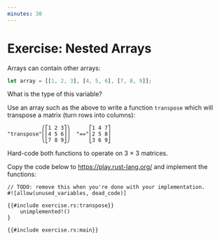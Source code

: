 ```yaml
---
minutes: 30
---
```


# Exercise: Nested Arrays

Arrays can contain other arrays:

```rust
let array = [[1, 2, 3], [4, 5, 6], [7, 8, 9]];
```

What is the type of this variable?

Use an array such as the above to write a function `transpose` which will
transpose a matrix (turn rows into columns):

<!-- mdbook-xgettext: skip -->

```bob
           ⎛⎡1 2 3⎤⎞      ⎡1 4 7⎤
"transpose"⎜⎢4 5 6⎥⎟  "=="⎢2 5 8⎥
           ⎝⎣7 8 9⎦⎠      ⎣3 6 9⎦
```

Hard-code both functions to operate on 3 × 3 matrices.

Copy the code below to <https://play.rust-lang.org/> and implement the
functions:

```rust,should_panic
// TODO: remove this when you're done with your implementation.
#![allow(unused_variables, dead_code)]

{{#include exercise.rs:transpose}}
    unimplemented!()
}

{{#include exercise.rs:main}}
```
